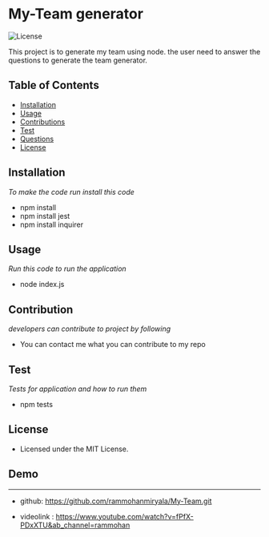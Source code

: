 
  # My-Team generator 

  ![License](https://img.shields.io/badge/Licence-MIT-red)

  This project is to generate my team using node. the user need to answer the questions to generate the team generator.
  
## Table of Contents 
- [Installation](#Installation)
- [Usage](#Usage)
- [Contributions](#Contribution)
- [Test](#Test)
- [Questions](#Questions)
- [License](#License)


    
## Installation

*To make the code run install this code*

- npm install 
- npm install jest
- npm install inquirer

    
## Usage 
*Run this code to run the application*

- node index.js


## Contribution
*developers can contribute to project by following*

- You can contact me what you can contribute to my repo 

## Test
*Tests for application and how to run them*

 - npm tests

## License 

- Licensed under the MIT License. 


## Demo 
---
- github: https://github.com/rammohanmiryala/My-Team.git

- videolink : https://www.youtube.com/watch?v=fPfX-PDxXTU&ab_channel=rammohan
  
